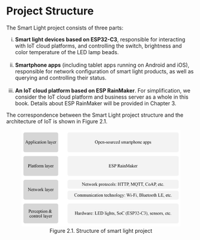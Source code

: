 # Project Structure

The Smart Light project consists of three parts:

<ol type="i">
 <li><b>Smart light devices based on ESP32-C3</b>, responsible for interacting with IoT cloud platforms, and controlling the switch, brightness and color temperature of the LED lamp beads.</li>
<br>
 <li><b>Smartphone apps</b> (including tablet apps running on Android and iOS), responsible for network configuration of smart light products, as well as querying and controlling their status.</li>
<br>
 <li><b>An IoT cloud platform based on ESP RainMaker</b>. For simplification, we consider the IoT cloud platform and business server as a whole in this book. Details about ESP RainMaker will be provided in Chapter 3.</li>
</ol>

The correspondence between the Smart Light project structure and the architecture of IoT is shown in Figure 2.1.

<figure align="center">
    <img src="../../Pics/D2Z/2-1.jpg" width="500">
    <figcaption>Figure 2.1. Structure of smart light project</figcaption>
</figure>
